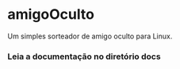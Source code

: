 # amigoOculto
Um simples sorteador de amigo oculto para Linux.

### Leia a documentação no diretório docs
